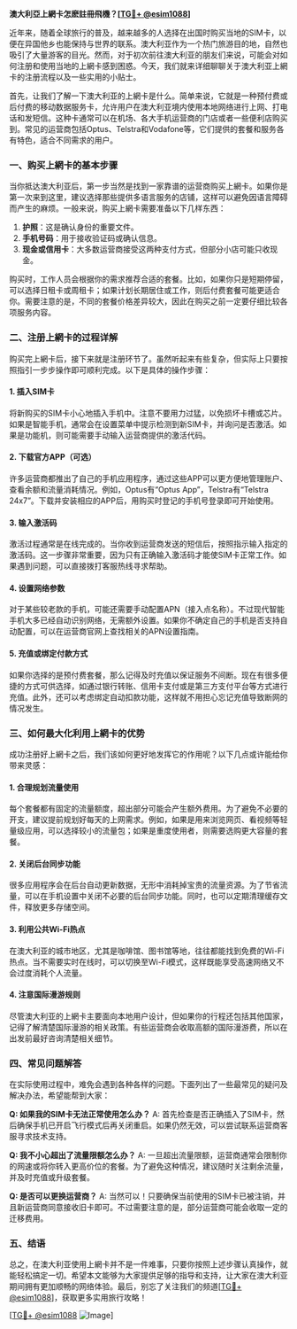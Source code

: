 **澳大利亞上網卡怎麽註冊飛機？[[TG💪+ @esim1088](https://t.me/s/esim1088)]**

近年来，随着全球旅行的普及，越来越多的人选择在出国时购买当地的SIM卡，以便在异国他乡也能保持与世界的联系。澳大利亚作为一个热门旅游目的地，自然也吸引了大量游客的目光。然而，对于初次前往澳大利亚的朋友们来说，可能会对如何注册和使用当地的上網卡感到困惑。今天，我们就来详细聊聊关于澳大利亚上網卡的注册流程以及一些实用的小贴士。

首先，让我们了解一下澳大利亚的上網卡是什么。简单来说，它就是一种预付费或后付费的移动数据服务卡，允许用户在澳大利亚境内使用本地网络进行上网、打电话和发短信。这种卡通常可以在机场、各大手机运营商的门店或者一些便利店购买到。常见的运营商包括Optus、Telstra和Vodafone等，它们提供的套餐和服务各有特色，适合不同需求的用户。

### **一、购买上網卡的基本步骤**

当你抵达澳大利亚后，第一步当然是找到一家靠谱的运营商购买上網卡。如果你是第一次来到这里，建议选择那些提供多语言服务的店铺，这样可以避免因语言障碍而产生的麻烦。一般来说，购买上網卡需要准备以下几样东西：

1. **护照**：这是确认身份的重要文件。
2. **手机号码**：用于接收验证码或确认信息。
3. **现金或信用卡**：大多数运营商接受这两种支付方式，但部分小店可能只收现金。

购买时，工作人员会根据你的需求推荐合适的套餐。比如，如果你只是短期停留，可以选择日租卡或周租卡；如果计划长期居住或工作，则后付费套餐可能更适合你。需要注意的是，不同的套餐价格差异较大，因此在购买之前一定要仔细比较各项服务内容。

### **二、注册上網卡的过程详解**

购买完上網卡后，接下来就是注册环节了。虽然听起来有些复杂，但实际上只要按照指引一步步操作即可顺利完成。以下是具体的操作步骤：

#### **1. 插入SIM卡**
将新购买的SIM卡小心地插入手机中。注意不要用力过猛，以免损坏卡槽或芯片。如果是智能手机，通常会在设置菜单中提示检测到新SIM卡，并询问是否激活。如果是功能机，则可能需要手动输入运营商提供的激活代码。

#### **2. 下载官方APP（可选）**
许多运营商都推出了自己的手机应用程序，通过这些APP可以更方便地管理账户、查看余额和流量消耗情况。例如，Optus有“Optus App”，Telstra有“Telstra 24x7”。下载并安装相应的APP后，用购买时登记的手机号登录即可开始使用。

#### **3. 输入激活码**
激活过程通常是在线完成的。当你收到运营商发送的短信后，按照指示输入指定的激活码。这一步骤非常重要，因为只有正确输入激活码才能使SIM卡正常工作。如果遇到问题，可以直接拨打客服热线寻求帮助。

#### **4. 设置网络参数**
对于某些较老款的手机，可能还需要手动配置APN（接入点名称）。不过现代智能手机大多已经自动识别网络，无需额外设置。如果你不确定自己的手机是否支持自动配置，可以在运营商官网上查找相关的APN设置指南。

#### **5. 充值或绑定付款方式**
如果你选择的是预付费套餐，那么记得及时充值以保证服务不间断。现在有很多便捷的方式可供选择，如通过银行转账、信用卡支付或是第三方支付平台等方式进行充值。此外，还可以考虑绑定自动扣款功能，这样就不用担心忘记充值导致断网的情况发生。

### **三、如何最大化利用上網卡的优势**

成功注册好上網卡之后，我们该如何更好地发挥它的作用呢？以下几点或许能给你带来灵感：

#### **1. 合理规划流量使用**
每个套餐都有固定的流量额度，超出部分可能会产生额外费用。为了避免不必要的开支，建议提前规划好每天的上网需求。例如，如果是用来浏览网页、看视频等轻量级应用，可以选择较小的流量包；如果是重度使用者，则需要选购更大容量的套餐。

#### **2. 关闭后台同步功能**
很多应用程序会在后台自动更新数据，无形中消耗掉宝贵的流量资源。为了节省流量，可以在手机设置中关闭不必要的后台同步功能。同时，也可以定期清理缓存文件，释放更多存储空间。

#### **3. 利用公共Wi-Fi热点**
在澳大利亚的城市地区，尤其是咖啡馆、图书馆等地，往往都能找到免费的Wi-Fi热点。当不需要实时在线时，可以切换至Wi-Fi模式，这样既能享受高速网络又不会过度消耗个人流量。

#### **4. 注意国际漫游规则**
尽管澳大利亚的上網卡主要面向本地用户设计，但如果你的行程还包括其他国家，记得了解清楚国际漫游的相关政策。有些运营商会收取高额的国际漫游费，所以在出发前最好咨询清楚相关细节。

### **四、常见问题解答**

在实际使用过程中，难免会遇到各种各样的问题。下面列出了一些最常见的疑问及解决办法，希望能帮到大家：

**Q: 如果我的SIM卡无法正常使用怎么办？**
A: 首先检查是否正确插入了SIM卡，然后确保手机已开启飞行模式后再关闭重启。如果仍然无效，可以尝试联系运营商客服寻求技术支持。

**Q: 我不小心超出了流量限额怎么办？**
A: 一旦超出流量限额，运营商通常会限制你的网速或将你转入更高价位的套餐。为了避免这种情况，建议随时关注剩余流量，并及时充值或升级套餐。

**Q: 是否可以更换运营商？**
A: 当然可以！只要确保当前使用的SIM卡已被注销，并且新运营商同意接收旧卡即可。不过需要注意的是，部分运营商可能会收取一定的迁移费用。

### **五、结语**

总之，在澳大利亚使用上網卡并不是一件难事，只要你按照上述步骤认真操作，就能轻松搞定一切。希望本文能够为大家提供足够的指导和支持，让大家在澳大利亚期间拥有更加顺畅的网络体验。最后，别忘了关注我们的频道[[TG💪+ @esim1088](https://t.me/s/esim1088)]，获取更多实用旅行攻略！

[[TG💪+ @esim1088](https://t.me/s/esim1088) ![Image](https://i.postimg.cc/4NQfJmqS/Snipaste-2025-05-13-00-14-12.png)]